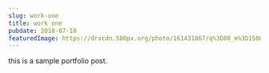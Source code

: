 ```yaml
---
slug: work-one
title: work one
pubdate: 2018-07-18
featuredImage: https://drscdn.500px.org/photo/161431867/q%3D80_m%3D1500/v2?sig=f6b3ed884c1574f195caddf2a2b2cfd14f288904acadf76ac72c793c8004bd93
---
```


this is a sample portfolio post.
